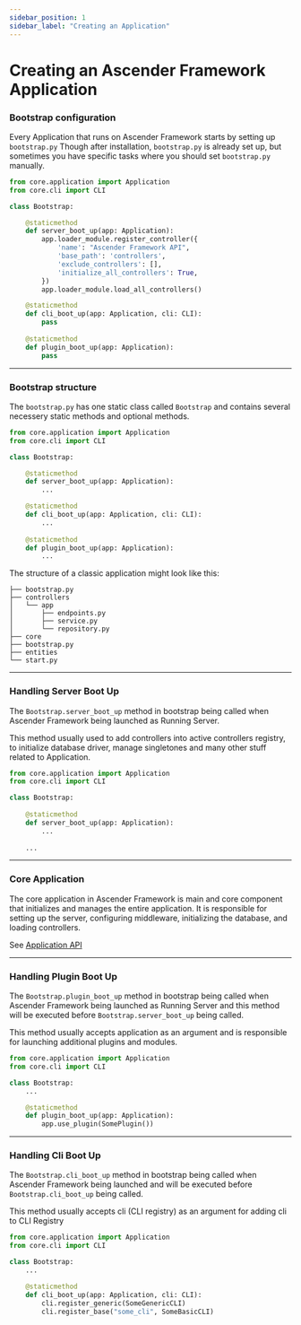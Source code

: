 ```yaml
---
sidebar_position: 1
sidebar_label: "Creating an Application"
---
```


# Creating an Ascender Framework Application

### Bootstrap configuration

Every Application that runs on Ascender Framework starts by setting up `bootstrap.py`
Though after installation, `bootstrap.py` is already set up, but sometimes you have specific tasks where you should set `bootstrap.py` manually.

```py
from core.application import Application
from core.cli import CLI

class Bootstrap:

    @staticmethod
    def server_boot_up(app: Application):
        app.loader_module.register_controller({
            'name': "Ascender Framework API",
            'base_path': 'controllers',
            'exclude_controllers': [],
            'initialize_all_controllers': True,
        })
        app.loader_module.load_all_controllers()

    @staticmethod
    def cli_boot_up(app: Application, cli: CLI):
        pass
    
    @staticmethod
    def plugin_boot_up(app: Application):
        pass
```

***

### Bootstrap structure

The `bootstrap.py` has one static class called `Bootstrap` and contains several necessery static methods and optional methods.
```py
from core.application import Application
from core.cli import CLI

class Bootstrap:

    @staticmethod
    def server_boot_up(app: Application):
        ...

    @staticmethod
    def cli_boot_up(app: Application, cli: CLI):
        ...
    
    @staticmethod
    def plugin_boot_up(app: Application):
        ...
```

The structure of a classic application might look like this:
```
├── bootstrap.py
├── controllers
│   └── app
│       ├── endpoints.py
│       ├── service.py
│       └── repository.py
├── core
├── bootstrap.py
├── entities
└── start.py
```

***

### Handling Server Boot Up

The `Bootstrap.server_boot_up` method in bootstrap being called when Ascender Framework being launched as Running Server.

This method usually used to add controllers into active controllers registry, to initialize database driver, manage singletones and many other stuff related to Application.

```py
from core.application import Application
from core.cli import CLI

class Bootstrap:
    
    @staticmethod
    def server_boot_up(app: Application):
        ...
    
    ...
```
***

### Core Application

The core application in Ascender Framework is main and core component that initializes and manages the entire application. It is responsible for setting up the server, configuring middleware, initializing the database, and loading controllers.

See [Application API](/docs/api/application)

***

### Handling Plugin Boot Up

The `Bootstrap.plugin_boot_up` method in bootstrap being called when Ascender Framework being launched as Running Server and this method will be executed before `Bootstrap.server_boot_up` being called.

This method usually accepts application as an argument and is responsible for launching additional plugins and modules.

```py
from core.application import Application
from core.cli import CLI

class Bootstrap:
    ...

    @staticmethod
    def plugin_boot_up(app: Application):
        app.use_plugin(SomePlugin())
```

***

### Handling Cli Boot Up

The `Bootstrap.cli_boot_up` method in bootstrap being called when Ascender Framework being launched and will be executed before `Bootstrap.cli_boot_up` being called.

This method usually accepts cli (CLI registry) as an argument for adding cli to CLI Registry

```py
from core.application import Application
from core.cli import CLI

class Bootstrap:
    ...

    @staticmethod
    def cli_boot_up(app: Application, cli: CLI):
        cli.register_generic(SomeGenericCLI)
        cli.register_base("some_cli", SomeBasicCLI)
```